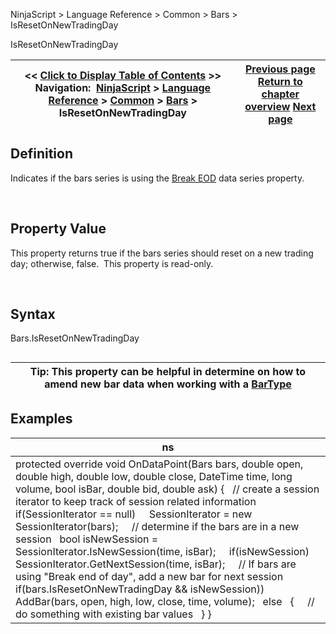 ﻿


NinjaScript \> Language Reference \> Common \> Bars \> IsResetOnNewTradingDay






















IsResetOnNewTradingDay







| \<\< [Click to Display Table of Contents](isresetonnewtradingday.md) \>\> **Navigation:**     [NinjaScript](ninjascript.md) \> [Language Reference](language_reference_wip.md) \> [Common](common.md) \> [Bars](bars.md) \> IsResetOnNewTradingDay | [Previous page](islastbarofsession.md) [Return to chapter overview](bars.md) [Next page](istickreplay.md) |
| --- | --- |











## Definition


Indicates if the bars series is using the [Break EOD](break_at_eod.md) data series property.  


 


## Property Value


This property returns true if the bars series should reset on a new trading day; otherwise, false.  This property is read\-only.


 


## Syntax
Bars.IsResetOnNewTradingDay


## 




| Tip: This property can be helpful in determine on how to amend new bar data when working with a [BarType](bars_type.md) |
| --- |



## 


## 


## Examples




| ns |
| --- |
| protected override void OnDataPoint(Bars bars, double open, double high, double low, double close, DateTime time, long volume, bool isBar, double bid, double ask) {    // create a session iterator to keep track of session related information    if(SessionIterator \=\= null)      SessionIterator \= new SessionIterator(bars);      // determine if the bars are in a new session    bool isNewSession \= SessionIterator.IsNewSession(time, isBar);      if(isNewSession)      SessionIterator.GetNextSession(time, isBar);      // If bars are using "Break end of day", add a new bar for next session    if(bars.IsResetOnNewTradingDay \&\& isNewSession))      AddBar(bars, open, high, low, close, time, volume);    else    {      // do something with existing bar values    } } |









